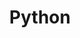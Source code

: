 ---
layout: grid
title: Python
description: >
    Posts in Python category
slug: Python
permalink: python
---